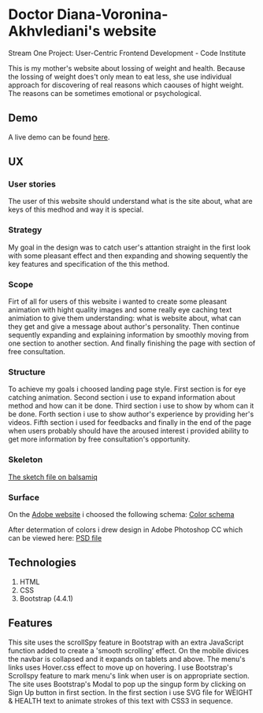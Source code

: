 # Doctor Diana-Voronina-Akhvlediani's website
Stream One Project: User-Centric Frontend Development - Code Institute 

This is my mother's website about lossing of weight and health. Because the lossing of weight does't only mean to eat less, she use individual approach for discovering of real reasons which caouses of hight weight. The reasons can be sometimes emotional or psychological.

## Demo
A live demo can be found [here](https://aleksandre19.github.io/User-Centric-Frontend-Development-Mileston-Project/).

## UX

### User stories

The user of this website should understand what is the site about, what are keys of this medhod and way it is special. 

### Strategy
My goal in the design was to catch user's attantion straight in the first look with some pleasant effect and then expanding and showing sequently the key features and specification of the this method.  


### Scope
Firt of all for users of this website i wanted to create some pleasant animation with hight quality images and some really eye caching text animiation to give them understanding: what is website about, what can they get and give a message about author's personality. Then continue sequently expanding and explaining information by smoothly moving from one section to another section. And finally finishing the page with section of free consultation.    

### Structure
To achieve my goals i choosed landing page style. First section is for eye catching animation. Second section i use to expand information about method and how can it be done. Third section i use to show  by whom can it be done. Forth section i use to show author's experience by providing her's videos. Fifth section i used for feedbacks and finally in the end of the page when users probably should have the aroused interest i provided ability to get more information by free consultation's opportunity.    

### Skeleton
[The sketch file on balsamiq](https://github.com/Aleksandre19/files/blob/master/daiana-website/dianas-website-sketch-balsamiq.pdf)

### Surface
On the [Adobe website](https://color.adobe.com/explore) i choosed the following schema:
[Color schema](https://github.com/Aleksandre19/files/blob/master/daiana-website/color-schema.jpg)

After determation of colors i drew design in Adobe Photoshop CC which can be viewed here:
[PSD file](https://github.com/Aleksandre19/files/blob/master/daiana-website/index.psd.zip)

## Technologies
1. HTML
2. CSS
3. Bootstrap (4.4.1)


## Features
This site uses the scrollSpy feature in Bootstrap with an extra JavaScript function added to create a 'smooth scrolling' effect. On the mobile divices the navbar is collapsed and it expands on tablets and above. The menu's links uses Hover.css effect to move up on hovering. I use Bootstrap's Scrollspy feature to mark menu's link when user is on appropriate section. The site uses Bootstrap's Modal to pop up the singup form by clicking on Sign Up button in first section. In the first section i use SVG file for WEIGHT & HEALTH text to animate strokes of this text with CSS3 in sequence. 


